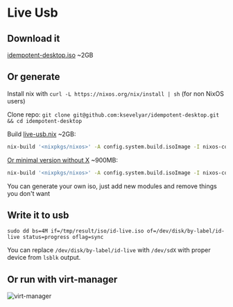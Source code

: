 # Live Usb

## Download it

[idempotent-desktop.iso](https://drive.google.com/file/d/1Vop9uElS_zUUiBNeym8XCVJkWLibmY4E/view?usp=sharing) ~2GB

## Or generate

Install nix with `curl -L https://nixos.org/nix/install | sh` (for non NixOS users)

Clone repo: `git clone git@github.com:ksevelyar/idempotent-desktop.git && cd idempotent-desktop`

Build [live-usb.nix](https://github.com/ksevelyar/idempotent-desktop/blob/master/live-usb.nix) ~2GB:

```sh
nix-build '<nixpkgs/nixos>' -A config.system.build.isoImage -I nixos-config=live-usb.nix

```

[Or minimal version without X](https://github.com/ksevelyar/idempotent-desktop/blob/master/live-usb-min.nix) ~900MB:

```sh
nix-build '<nixpkgs/nixos>' -A config.system.build.isoImage -I nixos-config=live-usb-min.nix
```

You can generate your own iso, just add new modules and remove things you don't want

## Write it to usb

`sudo dd bs=4M if=/tmp/result/iso/id-live.iso of=/dev/disk/by-label/id-live status=progress oflag=sync`

You can replace `/dev/disk/by-label/id-live` with `/dev/sdX` with proper device from `lsblk` output.

## Or run with virt-manager

![virt-manager](https://i.imgur.com/1n0SWwG.png)
